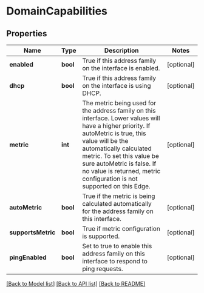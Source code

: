 # DomainCapabilities

## Properties
Name | Type | Description | Notes
------------ | ------------- | ------------- | -------------
**enabled** | **bool** | True if this address family on the interface is enabled. | [optional] 
**dhcp** | **bool** | True if this address family on the interface is using DHCP. | [optional] 
**metric** | **int** | The metric being used for the address family on this interface. Lower values will have a higher priority. If autoMetric is true, this value will be the automatically calculated metric. To set this value be sure autoMetric is false. If no value is returned, metric configuration is not supported on this Edge. | [optional] 
**autoMetric** | **bool** | True if the metric is being calculated automatically for the address family on this interface. | [optional] 
**supportsMetric** | **bool** | True if metric configuration is supported. | [optional] 
**pingEnabled** | **bool** | Set to true to enable this address family on this interface to respond to ping requests. | [optional] 

[[Back to Model list]](../README.md#documentation-for-models) [[Back to API list]](../README.md#documentation-for-api-endpoints) [[Back to README]](../README.md)


